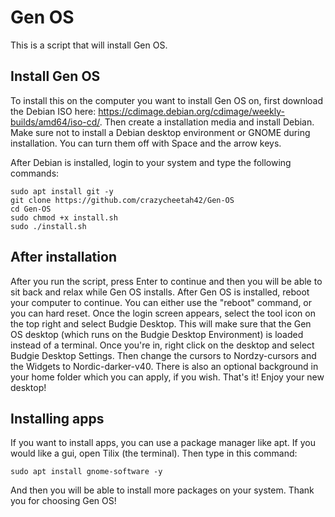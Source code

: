 # Gen OS
This is a script that will install Gen OS.

<h2>Install Gen OS</h2>
To install this on the computer you want to install Gen OS on, first download the Debian ISO here: <a href="https://cdimage.debian.org/cdimage/weekly-builds/amd64/iso-cd/" target="_blank">https://cdimage.debian.org/cdimage/weekly-builds/amd64/iso-cd/</a>. Then create a installation media and install Debian. Make sure not to install a Debian desktop environment or GNOME during installation. You can turn them off with Space and the arrow keys.

After Debian is installed, login to your system and type the following commands:


```
sudo apt install git -y
git clone https://github.com/crazycheetah42/Gen-OS
cd Gen-OS
sudo chmod +x install.sh
sudo ./install.sh
```

<h2>After installation</h2>
After you run the script, press Enter to continue and then you will be able to sit back and relax while Gen OS installs. After Gen OS is installed, reboot your computer to continue. You can either use the "reboot" command, or you can hard reset. Once the login screen appears, select the tool icon on the top right and select Budgie Desktop. This will make sure that the Gen OS desktop (which runs on the Budgie Desktop Environment) is loaded instead of a terminal. Once you're in, right click on the desktop and select Budgie Desktop Settings. Then change the cursors to Nordzy-cursors and the Widgets to Nordic-darker-v40. There is also an optional background in your home folder which you can apply, if you wish. That's it! Enjoy your new desktop!


<h2>Installing apps</h2>
If you want to install apps, you can use a package manager like apt. If you would like a gui, open Tilix (the terminal). Then type in this command:

```
sudo apt install gnome-software -y
```
And then you will be able to install more packages on your system. Thank you for choosing Gen OS!
